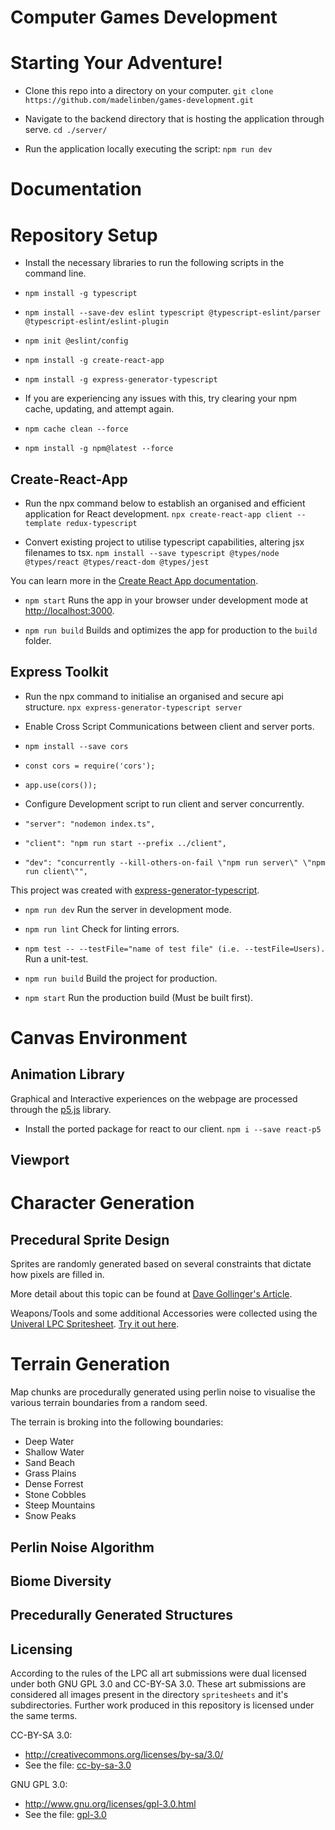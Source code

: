# Computer Games Development



# Starting Your Adventure!

* Clone this repo into a directory on your computer. `git clone https://github.com/madelinben/games-development.git`

* Navigate to the backend directory that is hosting the application through serve. `cd ./server/`
  
* Run the application locally executing the script: `npm run dev`



# Documentation 



# Repository Setup

* Install the necessary libraries to run the following scripts in the command line. 

* `npm install -g typescript`
* `npm install --save-dev eslint typescript @typescript-eslint/parser @typescript-eslint/eslint-plugin`
* `npm init @eslint/config`

* `npm install -g create-react-app`
  
* `npm install -g express-generator-typescript`

* If you are experiencing any issues with this, try clearing your npm cache, updating, and attempt again.

* `npm cache clean --force`
  
* `npm install -g npm@latest --force`

## Create-React-App

* Run the npx command below to establish an organised and efficient application for React development. `npx create-react-app client --template redux-typescript`

* Convert existing project to utilise typescript capabilities, altering jsx filenames to tsx. `npm install --save typescript @types/node @types/react @types/react-dom @types/jest`

You can learn more in the [Create React App documentation](https://facebook.github.io/create-react-app/docs/getting-started).

* `npm start` Runs the app in your browser under development mode at [http://localhost:3000](http://localhost:3000). 

* `npm run build` Builds and optimizes the app for production to the `build` folder. 

## Express Toolkit

* Run the npx command to initialise an organised and secure api structure. `npx express-generator-typescript server`

* Enable Cross Script Communications between client and server ports. 
* `npm install --save cors`
* `const cors = require('cors');`
* `app.use(cors());`
  
* Configure Development script to run client and server concurrently. 
* `"server": "nodemon index.ts",`
* `"client": "npm run start --prefix ../client",`
* `"dev": "concurrently --kill-others-on-fail \"npm run server\" \"npm run client\"",`

This project was created with [express-generator-typescript](https://github.com/seanpmaxwell/express-generator-typescript).

* `npm run dev` Run the server in development mode.

* `npm run lint` Check for linting errors. 
  
* `npm test -- --testFile="name of test file" (i.e. --testFile=Users).` Run a unit-test.

* `npm run build` Build the project for production.

* `npm start` Run the production build (Must be built first).



# Canvas Environment

## Animation Library

Graphical and Interactive experiences on the webpage are processed through the [p5.js](https://p5js.org/) library. 

* Install the ported package for react to our client. `npm i --save react-p5`

## Viewport







# Character Generation

## Precedural Sprite Design

Sprites are randomly generated based on several constraints that dictate how pixels are filled in. 

More detail about this topic can be found at [Dave Gollinger's Article](http://web.archive.org/web/20080228054410/http://www.davebollinger.com/works/pixelspaceships/).

Weapons/Tools and some additional Accessories were collected using the [Univeral LPC Spritesheet](https://github.com/sanderfrenken/Universal-LPC-Spritesheet-Character-Generator). [Try it out here](https://sanderfrenken.github.io/Universal-LPC-Spritesheet-Character-Generator/#?body=Body_color_light&head=Human_male_light).







# Terrain Generation

Map chunks are procedurally generated using perlin noise to visualise the various terrain boundaries from a random seed.

The terrain is broking into the following boundaries:
* Deep Water
* Shallow Water
* Sand Beach
* Grass Plains
* Dense Forrest
* Stone Cobbles
* Steep Mountains
* Snow Peaks


## Perlin Noise Algorithm

## Biome Diversity

## Precedurally Generated Structures









## Licensing

According to the rules of the LPC all art submissions were dual licensed under both GNU GPL 3.0 and CC-BY-SA 3.0. These art submissions are considered all images present in the directory `spritesheets` and it's subdirectories. Further work produced in this repository is licensed under the same terms.

CC-BY-SA 3.0:
 - http://creativecommons.org/licenses/by-sa/3.0/
 - See the file: [cc-by-sa-3.0](cc-by-sa-3_0.txt)

GNU GPL 3.0:
 - http://www.gnu.org/licenses/gpl-3.0.html
 - See the file: [gpl-3.0](gpl-3_0.txt)